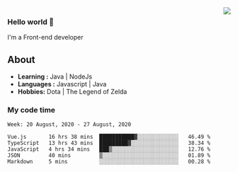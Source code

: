 <img align='right' src="https://github-readme-stats.vercel.app/api?username=jumodada&show_icons=true&theme=vue">

### Hello world 👋

I'm a Front-end developer 
    
## About
-  **Learning :** Java | NodeJs
-  **Languages :** Javascript | Java
-  **Hobbies:** Dota | The Legend of Zelda

### My code time

<!--START_SECTION:waka-->
```text
Week: 20 August, 2020 - 27 August, 2020

Vue.js       16 hrs 38 mins  ███████████▓░░░░░░░░░░░░░   46.49 % 
TypeScript   13 hrs 43 mins  █████████▓░░░░░░░░░░░░░░░   38.34 % 
JavaScript   4 hrs 34 mins   ███▒░░░░░░░░░░░░░░░░░░░░░   12.76 % 
JSON         40 mins         ▒░░░░░░░░░░░░░░░░░░░░░░░░   01.89 % 
Markdown     5 mins          ░░░░░░░░░░░░░░░░░░░░░░░░░   00.28 % 
```
<!--END_SECTION:waka-->
